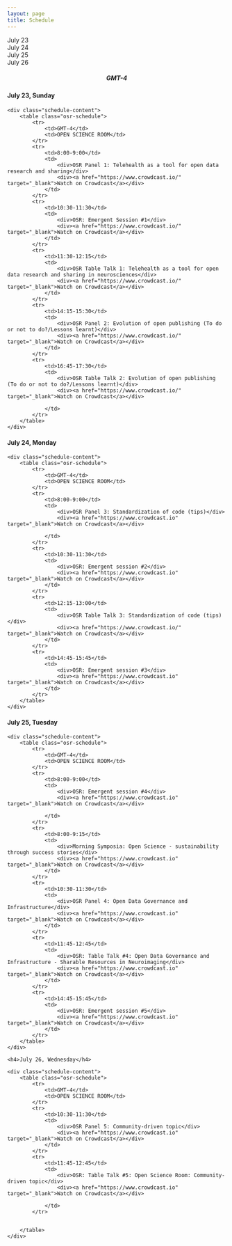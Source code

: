 ```yaml
---
layout: page
title: Schedule
---
```



<script>
const ALL_DAYS = ["07-23", "07-24", "07-25", "07-26"];

function setupActiveDayTab(activeDay) {
    /* First, remove the "active" classname for all tabs */
    ALL_DAYS.forEach(day => {
        let divDay = document.getElementById(`day-${day}`);
        divDay.className = divDay.className.replace("active", "");
    });
    
    /* Then add it to the appropriate day */
    let divDay = document.getElementById(`day-${activeDay}`);
    divDay.className = `${divDay.className} active`;
}

function setupActiveDaySchedule(activeDay) {
    /* First, hide all the schedule blocks */
    ALL_DAYS.forEach(day => {
        let divDay = document.getElementById(`schedule-${day}`);
        divDay.className = divDay.className.replace("active", "");
    });
    
    /* Then display:block to show the appropriate one */
    let divDay = document.getElementById(`schedule-${activeDay}`);
    divDay.className = `${divDay.className} active`;
}

function showScheduleForDay(day) {
    setupActiveDayTab(day);
    setupActiveDaySchedule(day);
}
</script>


<div class="schedule-days">
  <div id="day-07-23" class="schedule-day active" onclick="showScheduleForDay('07-23')">July 23</div>
  <div id="day-07-24" class="schedule-day" onclick="showScheduleForDay('07-24')">July 24</div>
  <div id="day-07-25" class="schedule-day" onclick="showScheduleForDay('07-25')">July 25</div>
  <div id="day-07-26" class="schedule-day" onclick="showScheduleForDay('07-26')">July 26</div>
</div>

<h5 style="text-align: center;">
GMT-4
</h5>

<div id="schedule-07-23" class="schedule-block">
    <h4>July 23, Sunday</h4>

    <div class="schedule-content">
        <table class="osr-schedule">
            <tr>
                <td>GMT-4</td>
                <td>OPEN SCIENCE ROOM</td>
            </tr>
            <tr>
                <td>8:00-9:00</td>
                <td>
                    <div>OSR Panel 1: Telehealth as a tool for open data research and sharing</div>
                    <div><a href="https://www.crowdcast.io/" target="_blank">Watch on Crowdcast</a></div>
                </td>
            </tr>
            <tr>
                <td>10:30-11:30</td>
                <td>
                    <div>OSR: Emergent Session #1</div>
                    <div><a href="https://www.crowdcast.io/" target="_blank">Watch on Crowdcast</a></div>
                </td>
            </tr>
            <tr>
                <td>11:30-12:15</td>
                <td>
                    <div>OSR Table Talk 1: Telehealth as a tool for open data research and sharing in neurosciences</div>
                    <div><a href="https://www.crowdcast.io/" target="_blank">Watch on Crowdcast</a></div>
                </td>
            </tr>
            <tr>
                <td>14:15-15:30</td>
                <td>
                    <div>OSR Panel 2: Evolution of open publishing (To do or not to do?/Lessons learnt)</div>
                    <div><a href="https://www.crowdcast.io/" target="_blank">Watch on Crowdcast</a></div>
                </td>
            </tr>
            <tr>
                <td>16:45-17:30</td>
                <td>
                    <div>OSR Table Talk 2: Evolution of open publishing (To do or not to do?/Lessons learnt)</div>
                    <div><a href="https://www.crowdcast.io/" target="_blank">Watch on Crowdcast</a></div>
<!--                     <a href="https://add.eventable.com/events/629a28543ef85c3ac00e5e83/629a4a43a7c9374f60d948fd/" data-event="629a4a43a7c9374f60d948fd" class="eventable-link" target="_blank" data-key="629a28543ef85c3ac00e5e83" data-style="1">Add to Calendar</a> -->
                </td>
            </tr>
        </table>
    </div>
</div>

<div id="schedule-07-24" class="schedule-block">
    <h4>July 24, Monday</h4>

    <div class="schedule-content">
        <table class="osr-schedule">
            <tr>
                <td>GMT-4</td>
                <td>OPEN SCIENCE ROOM</td>
            </tr>
            <tr>
                <td>8:00-9:00</td>
                <td>
                    <div>OSR Panel 3: Standardization of code (tips)</div>
                    <div><a href="https://www.crowdcast.io" target="_blank">Watch on Crowdcast</a></div>
<!--                     <a href="https://add.eventable.com/events/629a28543ef85c3ac00e5e83/629a4b4210e33846f6e40e62/" class="eventable-link" target="_blank" data-key="629a28543ef85c3ac00e5e83" data-event="629a4b4210e33846f6e40e62" data-style="1">Add to Calendar</a> -->
                </td>
            </tr>
            <tr>
                <td>10:30-11:30</td>
                <td>
                    <div>OSR: Emergent session #2</div>
                    <div><a href="https://www.crowdcast.io" target="_blank">Watch on Crowdcast</a></div>
                </td>
            </tr>
            <tr>
                <td>12:15-13:00</td>
                <td>
                    <div>OSR Table Talk 3: Standardization of code (tips)</div>
                    <div><a href="https://www.crowdcast.io/" target="_blank">Watch on Crowdcast</a></div>
                </td>
            </tr>
            <tr>
                <td>14:45-15:45</td>
                <td>
                    <div>OSR: Emergent session #3</div>
                    <div><a href="https://www.crowdcast.io" target="_blank">Watch on Crowdcast</a></div>
                </td>
            </tr>
        </table>
    </div>
</div>

<div id="schedule-07-25" class="schedule-block">
    <h4>July 25, Tuesday</h4>

    <div class="schedule-content">
        <table class="osr-schedule">
            <tr>
                <td>GMT-4</td>
                <td>OPEN SCIENCE ROOM</td>
            </tr>
            <tr>
                <td>8:00-9:00</td>
                <td>
                    <div>OSR: Emergent session #4</div>
                    <div><a href="https://www.crowdcast.io" target="_blank">Watch on Crowdcast</a></div>
<!--                     <a href="https://add.eventable.com/events/629a28543ef85c3ac00e5e83/629a4b4210e33846f6e40e62/" class="eventable-link" target="_blank" data-key="629a28543ef85c3ac00e5e83" data-event="629a4b4210e33846f6e40e62" data-style="1">Add to Calendar</a> -->
                </td>
            </tr>
            <tr>
                <td>8:00-9:15</td>
                <td>
                    <div>Morning Symposia: Open Science - sustainability through success stories</div>
                    <div><a href="https://www.crowdcast.io" target="_blank">Watch on Crowdcast</a></div>
                </td>
            </tr>
            <tr>
                <td>10:30-11:30</td>
                <td>
                    <div>OSR Panel 4: Open Data Governance and Infrastructure</div>
                    <div><a href="https://www.crowdcast.io" target="_blank">Watch on Crowdcast</a></div>
                </td>
            </tr>
            <tr>
                <td>11:45-12:45</td>
                <td>
                    <div>OSR: Table Talk #4: Open Data Governance and Infrastructure - Sharable Resources in Neuroimaging</div>
                    <div><a href="https://www.crowdcast.io" target="_blank">Watch on Crowdcast</a></div>
                </td>
            </tr>
            <tr>
                <td>14:45-15:45</td>
                <td>
                    <div>OSR: Emergent session #5</div>
                    <div><a href="https://www.crowdcast.io" target="_blank">Watch on Crowdcast</a></div>
                </td>
            </tr>
        </table>
    </div>
</div>
<div id="schedule-07-26" class="schedule-block">

    <h4>July 26, Wednesday</h4>

    <div class="schedule-content">   
        <table class="osr-schedule">
            <tr>
                <td>GMT-4</td>
                <td>OPEN SCIENCE ROOM</td>
            </tr>
            <tr>
                <td>10:30-11:30</td>
                <td>
                    <div>OSR Panel 5: Community-driven topic</div>
                    <div><a href="https://www.crowdcast.io" target="_blank">Watch on Crowdcast</a></div>
                </td>
            </tr>
            <tr>
                <td>11:45-12:45</td>
                <td>
                    <div>OSR: Table Talk #5: Open Science Room: Community-driven topic</div>
                    <div><a href="https://www.crowdcast.io" target="_blank">Watch on Crowdcast</a></div>
<!--                     <a href="https://add.eventable.com/events/629a28543ef85c3ac00e5e83/629a4ba20de33e392ef7ff06/" class="eventable-link" target="_blank" data-key="629a28543ef85c3ac00e5e83" data-event="629a4ba20de33e392ef7ff06" data-style="1">Add to Calendar</a> -->
                </td>
            </tr>
            
            
        </table>
    </div>
</div>

<div class="schedule-leave-space-before-footer">
<!--     <a href="https://calendar.google.com/calendar/u/0?cid=MjQydjZtZGFpcWQydWM0YzVlNDcxazA2Nm9AZ3JvdXAuY2FsZW5kYXIuZ29vZ2xlLmNvbQ" target="_blank">CLICK HERE to add the OSR schedule to your Google calendar!</a> -->
</div>

<script>!function(d,s,id){var js,fjs=d.getElementsByTagName(s)[0];if(!d.getElementById(id)){js=d.createElement(s);js.id=id;js.src='https://plugins.eventable.com/eventable.js';fjs.parentNode.insertBefore(js,fjs);}}(document,'script', 'eventable-script');</script>

